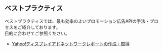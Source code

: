 ## ベストプラクティス
ベストプラクティスでは、最も効率のよいプロモーション広告APIの手法・プロセスをご紹介しております。<br>目的に合わせてご参照ください。  
* [Yahoo!ディスプレイアドネットワークレポートの作成・取得](/docs/ja/bestpractice/ydn_report.md)
